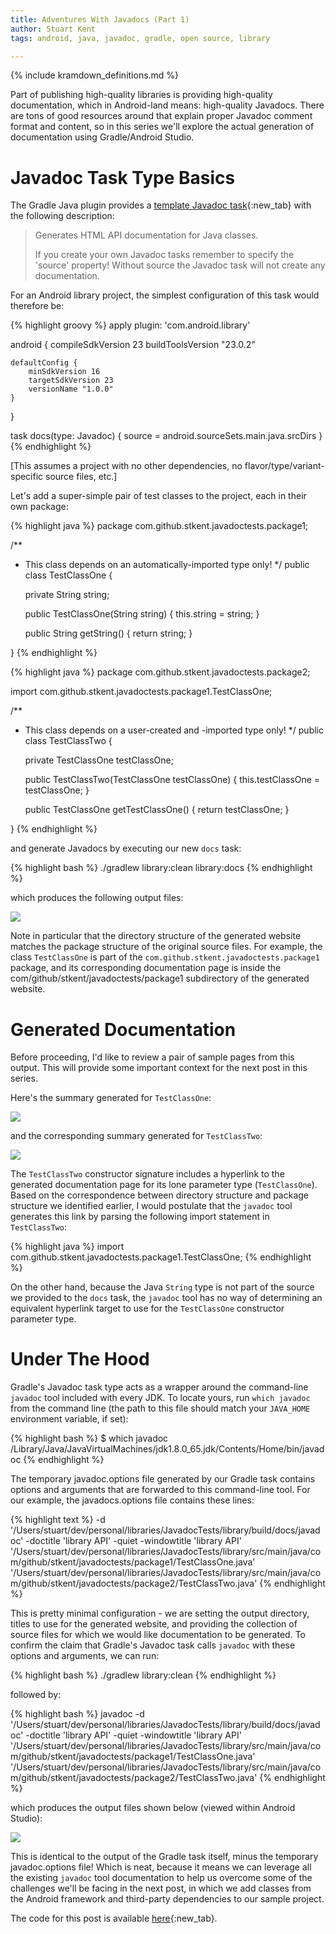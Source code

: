 ```yaml
---
title: Adventures With Javadocs (Part 1)
author: Stuart Kent
tags: android, java, javadoc, gradle, open source, library

---
```


{% include kramdown_definitions.md %}

Part of publishing high-quality libraries is providing high-quality documentation, which in Android-land means: high-quality Javadocs. There are tons of good resources around that explain proper Javadoc comment format and content, so in this series we'll explore the actual generation of documentation using Gradle/Android Studio.

<!--more-->

# Javadoc Task Type Basics

The Gradle Java plugin provides a [template Javadoc task](https://docs.gradle.org/current/dsl/org.gradle.api.tasks.javadoc.Javadoc.html){:new_tab} with the following description:

> Generates HTML API documentation for Java classes.
> 
> If you create your own Javadoc tasks remember to specify the 'source' property! Without source the Javadoc task will not create any documentation.

For an Android library project, the simplest configuration of this task would therefore be:

{% highlight groovy %}
apply plugin: 'com.android.library'

android {
    compileSdkVersion 23
    buildToolsVersion "23.0.2"

    defaultConfig {
        minSdkVersion 16
        targetSdkVersion 23
        versionName "1.0.0"
    }
}

task docs(type: Javadoc) {
    source = android.sourceSets.main.java.srcDirs
}
{% endhighlight %}

[This assumes a project with no other dependencies, no flavor/type/variant-specific source files, etc.]

Let's add a super-simple pair of test classes to the project, each in their own package:

{% highlight java %}
package com.github.stkent.javadoctests.package1;

/**
 * This class depends on an automatically-imported type only!
 */
public class TestClassOne {

    private String string;

    public TestClassOne(String string) { this.string = string; }

    public String getString() { return string; }

}
{% endhighlight %}

{% highlight java %}
package com.github.stkent.javadoctests.package2;

import com.github.stkent.javadoctests.package1.TestClassOne;

/**
 * This class depends on a user-created and -imported type only!
 */
public class TestClassTwo {

    private TestClassOne testClassOne;

    public TestClassTwo(TestClassOne testClassOne) { this.testClassOne = testClassOne; }

    public TestClassOne getTestClassOne() { return testClassOne; }

}
{% endhighlight %}

and generate Javadocs by executing our new `docs` task:

{% highlight bash %}
./gradlew library:clean library:docs
{% endhighlight %}

which produces the following output files:

<div class="image-container">
	<img src="/assets/images/javadoc-tool-task-output.png" />
</div>

Note in particular that the directory structure of the generated website matches the package structure of the original source files. For example, the class `TestClassOne` is part of the `com.github.stkent.javadoctests.package1` package, and its corresponding documentation page is inside the com/github/stkent/javadoctests/package1 subdirectory of the generated website.

# Generated Documentation

Before proceeding, I'd like to review a pair of sample pages from this output. This will provide some important context for the next post in this series.

Here's the summary generated for `TestClassOne`:

<div class="image-container">
	<img src="/assets/images/javadoc-tool-generated-testclassone.png" />
</div>

and the corresponding summary generated for `TestClassTwo`:

<div class="image-container">
	<img src="/assets/images/javadoc-tool-generated-testclasstwo.png" />
</div>

The `TestClassTwo` constructor signature includes a hyperlink to the generated documentation page for its lone parameter type (`TestClassOne`). Based on the correspondence between directory structure and package structure we identified earlier, I would postulate that the `javadoc` tool generates this link by parsing the following import statement in `TestClassTwo`:

{% highlight java %}
import com.github.stkent.javadoctests.package1.TestClassOne;
{% endhighlight %}

On the other hand, because the Java `String` type is not part of the source we provided to the `docs` task, the `javadoc` tool has no way of determining an equivalent hyperlink target to use for the `TestClassOne` constructor parameter type.

# Under The Hood

Gradle's Javadoc task type acts as a wrapper around the command-line `javadoc` tool included with every JDK. To locate yours, run `which javadoc` from the command line (the path to this file should match your `JAVA_HOME` environment variable, if set):

{% highlight bash %}
$ which javadoc
/Library/Java/JavaVirtualMachines/jdk1.8.0_65.jdk/Contents/Home/bin/javadoc
{% endhighlight %}

The temporary javadoc.options file generated by our Gradle task contains options and arguments that are forwarded to this command-line tool. For our example, the javadocs.options file contains these lines:

{% highlight text %}
-d '/Users/stuart/dev/personal/libraries/JavadocTests/library/build/docs/javadoc'
-doctitle 'library API'
-quiet 
-windowtitle 'library API'
'/Users/stuart/dev/personal/libraries/JavadocTests/library/src/main/java/com/github/stkent/javadoctests/package1/TestClassOne.java'
'/Users/stuart/dev/personal/libraries/JavadocTests/library/src/main/java/com/github/stkent/javadoctests/package2/TestClassTwo.java'
{% endhighlight %}

This is pretty minimal configuration - we are setting the output directory, titles to use for the generated website, and providing the collection of source files for which we would like documentation to be generated. To confirm the claim that Gradle's Javadoc task calls `javadoc` with these options and arguments, we can run:

{% highlight bash %}
./gradlew library:clean
{% endhighlight %}

followed by:

{% highlight bash %}
javadoc -d '/Users/stuart/dev/personal/libraries/JavadocTests/library/build/docs/javadoc' -doctitle 'library API' -quiet -windowtitle 'library API' '/Users/stuart/dev/personal/libraries/JavadocTests/library/src/main/java/com/github/stkent/javadoctests/package1/TestClassOne.java' '/Users/stuart/dev/personal/libraries/JavadocTests/library/src/main/java/com/github/stkent/javadoctests/package2/TestClassTwo.java'
{% endhighlight %}

which produces the output files shown below (viewed within Android Studio):

<div class="image-container">
	<img src="/assets/images/javadoc-tool-cli-output.png" />
</div>

This is identical to the output of the Gradle task itself, minus the temporary javadoc.options file! Which is neat, because it means we can leverage all the existing `javadoc` tool documentation to help us overcome some of the challenges we'll be facing in the next post, in which we add classes from the Android framework and third-party dependencies to our sample project.

The code for this post is available [here](https://github.com/stkent/javadoc-tests/tree/a3f27d5904648f6a32c55399c1f2bdeb265f99d6){:new_tab}.
